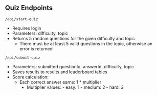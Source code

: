 ## Quiz Endpoints


`/api/start-quiz`
- Requires login
- Parameters: difficulty, topic
- Returns 5 random questions for the given difficulty and topic
    - There must be at least 5 valid questions in the topic, otherwise an error is returned


`/api/submit-quiz`
- Parameters: submitted questionId, answerId, difficulty, topic
- Saves results to results and leaderboard tables
- Score calculation:
    - Each correct answer earns: 1 * multiplier
        - Multiplier values:
                - easy: 1
                - medium: 2
                - hard: 3
